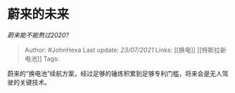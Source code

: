 # 蔚来的未来
*蔚来能不能熬过2020?*

> Author: #JohnHexa
Last update: *23/07/2021* 
Links: [[换电]] [[特斯拉新电池]]
Tags:  

 
蔚来的“换电池”续航方案，经过足够的锤炼积累到足够专利门槛，将来会是无人驾驶的关键技术。



